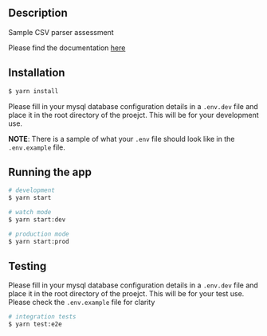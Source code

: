 ## Description
Sample CSV parser assessment

Please find the documentation [here](https://documenter.getpostman.com/view/10955476/VUqptda5)

## Installation

```bash
$ yarn install
```

Please fill in your mysql database configuration details in a `.env.dev`  file and place it in the root directory of the proejct. This will be for your development use.

**NOTE**: There is a sample of what your `.env` file should look like in the `.env.example` file.

## Running the app

```bash
# development
$ yarn start

# watch mode
$ yarn start:dev

# production mode
$ yarn start:prod
```

## Testing

Please fill in your mysql database configuration details in a `.env.dev`  file and place it in the root directory of the proejct. This will be for your test use. Please check the `.env.example` file for clarity

```bash
# integration tests
$ yarn test:e2e
```

